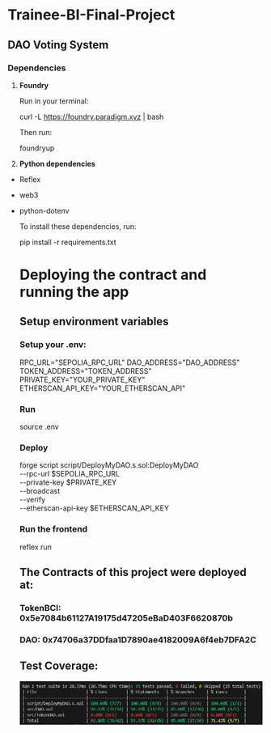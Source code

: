 # Trainee-BI-Final-Project

## DAO Voting System

### Dependencies

1. **Foundry**

   Run in your terminal:

   curl -L https://foundry.paradigm.xyz | bash

   Then run:

   foundryup

2. **Python dependencies**

- Reflex
- web3
- python-dotenv

  To install these dependencies, run:

  pip install -r requirements.txt

  # Deploying the contract and running the app

  ## Setup environment variables

  ### Setup your .env:

  RPC_URL="SEPOLIA_RPC_URL"
  DAO_ADDRESS="DAO_ADDRESS"
  TOKEN_ADDRESS="TOKEN_ADDRESS"
  PRIVATE_KEY="YOUR_PRIVATE_KEY"
  ETHERSCAN_API_KEY="YOUR_ETHERSCAN_API"

  ### Run

  source .env

  ### Deploy

  forge script script/DeployMyDAO.s.sol:DeployMyDAO \
   --rpc-url $SEPOLIA_RPC_URL \
   --private-key $PRIVATE_KEY \
   --broadcast \
   --verify \
   --etherscan-api-key $ETHERSCAN_API_KEY

  ### Run the frontend

  reflex run

  ## The Contracts of this project were deployed at:

  ### TokenBCI: 0x5e7084b61127A19175d47205eBaD403F6620870b

  ### DAO: 0x74706a37DDfaa1D7890ae4182009A6f4eb7DFA2C

  ## Test Coverage:

  ![alt text](image.png)
